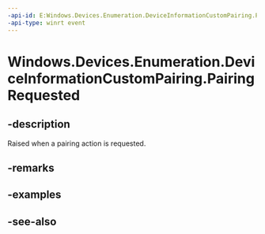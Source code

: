 ```yaml
---
-api-id: E:Windows.Devices.Enumeration.DeviceInformationCustomPairing.PairingRequested
-api-type: winrt event
---
```


<!-- Event syntax
public event Windows.Foundation.TypedEventHandler PairingRequested<Windows.Devices.Enumeration.DeviceInformationCustomPairing,  Windows.Devices.Enumeration.DevicePairingRequestedEventArgs>
-->

# Windows.Devices.Enumeration.DeviceInformationCustomPairing.PairingRequested

## -description
Raised when a pairing action is requested.

## -remarks

## -examples

## -see-also
